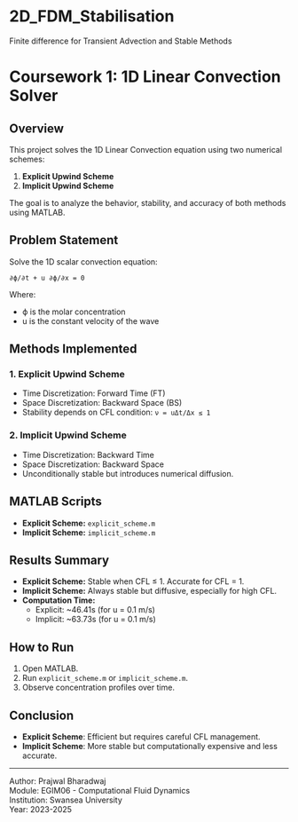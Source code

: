 # 2D_FDM_Stabilisation
 Finite difference for Transient Advection and Stable Methods

# Coursework 1: 1D Linear Convection Solver

## Overview
This project solves the 1D Linear Convection equation using two numerical schemes:

1. **Explicit Upwind Scheme**  
2. **Implicit Upwind Scheme**

The goal is to analyze the behavior, stability, and accuracy of both methods using MATLAB.

## Problem Statement
Solve the 1D scalar convection equation:

```
∂ϕ/∂t + u ∂ϕ/∂x = 0
```

Where:
- ϕ is the molar concentration
- u is the constant velocity of the wave

## Methods Implemented
### 1. Explicit Upwind Scheme
- Time Discretization: Forward Time (FT)
- Space Discretization: Backward Space (BS)
- Stability depends on CFL condition: `ν = uΔt/Δx ≤ 1`

### 2. Implicit Upwind Scheme
- Time Discretization: Backward Time
- Space Discretization: Backward Space
- Unconditionally stable but introduces numerical diffusion.

## MATLAB Scripts
- **Explicit Scheme:** `explicit_scheme.m`
- **Implicit Scheme:** `implicit_scheme.m`

## Results Summary
- **Explicit Scheme:** Stable when CFL ≤ 1. Accurate for CFL = 1.
- **Implicit Scheme:** Always stable but diffusive, especially for high CFL.
- **Computation Time:**
  - Explicit: ~46.41s (for u = 0.1 m/s)
  - Implicit: ~63.73s (for u = 0.1 m/s)

## How to Run
1. Open MATLAB.
2. Run `explicit_scheme.m` or `implicit_scheme.m`.
3. Observe concentration profiles over time.

## Conclusion
- **Explicit Scheme**: Efficient but requires careful CFL management.
- **Implicit Scheme**: More stable but computationally expensive and less accurate.

---

Author: Prajwal Bharadwaj  
Module: EGIM06 - Computational Fluid Dynamics  
Institution: Swansea University  
Year: 2023-2025
